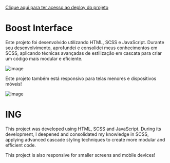 <a href="https://boost-modern-interface-html-scss-js.vercel.app/">Clique aqui para ter acesso ao deploy do projeto</a>

<h1>Boost Interface</h1>


<p>Este projeto foi desenvolvido utilizando HTML, SCSS e JavaScript. Durante seu desenvolvimento, aprofundei e consolidei meus conhecimentos em SCSS, aplicando técnicas avançadas de estilização em cascata para criar um código mais modular e eficiente.</p>

![image](https://github.com/user-attachments/assets/f65f3469-c68a-4d8e-96fb-c1ff897a01fa)

<p>Este projeto também está responsivo para telas menores e dispositivos móveis!</p>


![image](https://github.com/user-attachments/assets/c4a9c435-c3b6-41b0-a4d7-b744831e3a0d)


<h1>ING</h1>


<p>This project was developed using HTML, SCSS and JavaScript. During its development, I deepened and consolidated my knowledge in SCSS, applying advanced cascade styling techniques to create more modular and efficient code.</p>


<p>This project is also responsive for smaller screens and mobile devices!</p>
